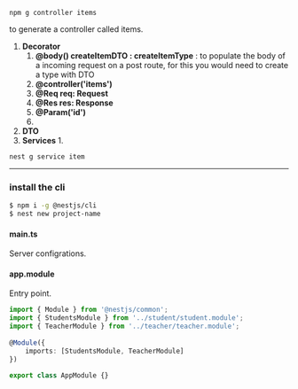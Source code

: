 
`npm g controller items`

to generate a controller called items.

1. **Decorator**
	1. **@body() createItemDTO : createItemType** : to populate the body of a incoming request on a post route, for this you would need to create a type with DTO 
	2. **@controller('items')**
	3. **@Req req: Request**
	4. **@Res res: Response**
	5. **@Param('id')**
	6. 
2. **DTO**
3. **Services**
	1. 


`nest g service item`

---

### install the cli
```bash
$ npm i -g @nestjs/cli
$ nest new project-name
```

#### main.ts
Server configrations.

#### app.module
Entry point.
```ts
import { Module } from '@nestjs/common';
import { StudentsModule } from '../student/student.module';
import { TeacherModule } from '../teacher/teacher.module';
  
@Module({
	imports: [StudentsModule, TeacherModule]
})

export class AppModule {}
```
